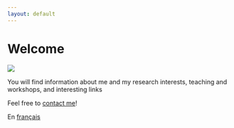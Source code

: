 ```yaml
---
layout: default
---
```


# Welcome

<img src=”Félix_headshot.jpg”>

You will find information about me and my research interests, teaching and workshops, and interesting links 

Feel free to [contact me](mailto:fdesmeul@uwo.ca)!

En [français](https://felixdtrudel.github.io/fr/index.html)
